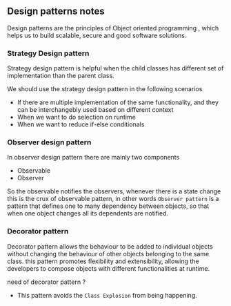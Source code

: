 ## Design patterns notes
Design patterns are the principles of Object oriented programming , which helps us to build scalable, secure and good software solutions.

### Strategy Design pattern
Strategy design pattern is helpful when the child classes has different set of implementation than the parent class.

We should use the strategy design pattern in the following scenarios
- If there are multiple implementation of the same functionality, and they can be interchangebly used based on different context
- When we want to do selection on runtime
- When we want to reduce if-else conditionals

### Observer design pattern
In observer design pattern there are mainly two components
- Observable
- Observer

So the observable notifies the observers, whenever there is a state change this is the crux of observable pattern, in other words `Observer pattern` is a pattern that defines one to many dependency between
objects, so that when one object changes all its dependents are notified.

### Decorator pattern
Decorator pattern allows the behaviour to be added to individual objects without changing the behaviour of other objects belonging to the same class. this pattern promotes flexibility and extensibility,
allowing the developers to compose objects with different functionalities at runtime.

need of decorator pattern ?
- This pattern avoids the `Class Explosion` from being happening.
